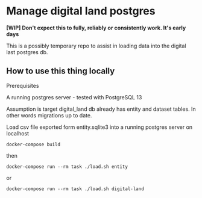 # Manage digital land postgres

**[WIP] Don't expect this to fully, reliably or consistently work. It's early days**

This is a possibly temporary repo to assist in loading data into the digital last postgres db.

## How to use this thing locally

Prerequisites

A running postgres server - tested with PostgreSQL 13

Assumption is target digital_land db already has entity and dataset tables. In other words
migrations up to date.

Load csv file exported form entity.sqlite3 into a running postgres server on localhost

    docker-compose build

then

    docker-compose run --rm task ./load.sh entity 

or

    docker-compose run --rm task ./load.sh digital-land 


